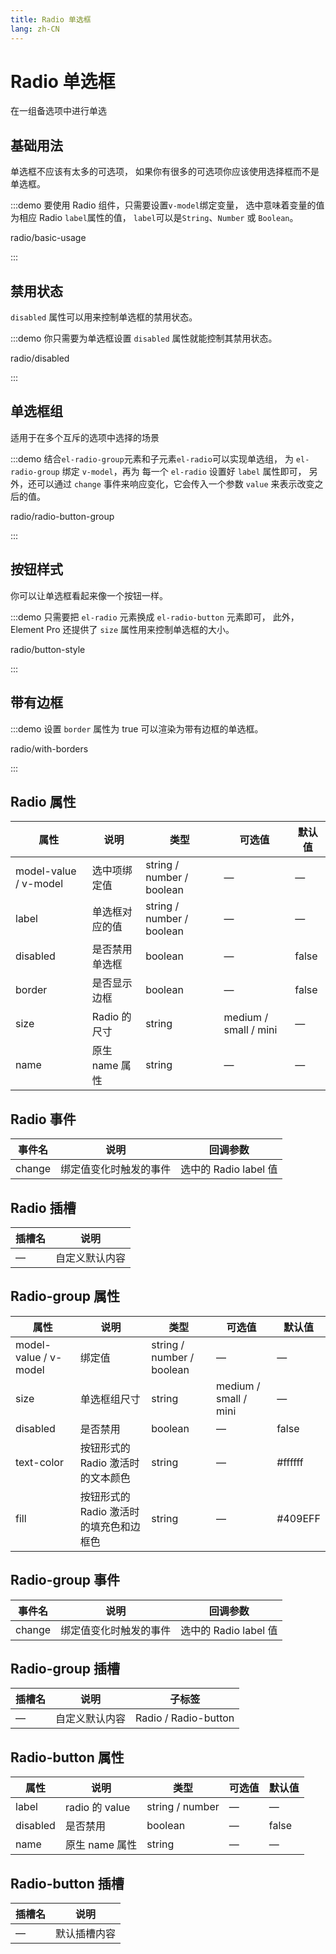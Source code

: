 ```yaml
---
title: Radio 单选框
lang: zh-CN
---
```


# Radio 单选框

在一组备选项中进行单选

## 基础用法

单选框不应该有太多的可选项， 如果你有很多的可选项你应该使用选择框而不是单选框。

:::demo 要使用 Radio 组件，只需要设置`v-model`绑定变量， 选中意味着变量的值为相应 Radio `label`属性的值， `label`可以是`String`、`Number` 或 `Boolean`。

radio/basic-usage

:::

## 禁用状态

`disabled` 属性可以用来控制单选框的禁用状态。

:::demo 你只需要为单选框设置 `disabled` 属性就能控制其禁用状态。

radio/disabled

:::

## 单选框组

适用于在多个互斥的选项中选择的场景

:::demo 结合`el-radio-group`元素和子元素`el-radio`可以实现单选组， 为 `el-radio-group` 绑定 `v-model`，再为 每一个 `el-radio` 设置好 `label` 属性即可， 另外，还可以通过 `change` 事件来响应变化，它会传入一个参数 `value` 来表示改变之后的值。

radio/radio-button-group

:::

## 按钮样式

你可以让单选框看起来像一个按钮一样。

:::demo 只需要把 `el-radio` 元素换成 `el-radio-button` 元素即可， 此外，Element Pro 还提供了 `size` 属性用来控制单选框的大小。

radio/button-style

:::

## 带有边框

:::demo 设置 `border` 属性为 true 可以渲染为带有边框的单选框。

radio/with-borders

:::

## Radio 属性

| 属性                  | 说明           | 类型                      | 可选值                | 默认值 |
| --------------------- | -------------- | ------------------------- | --------------------- | ------ |
| model-value / v-model | 选中项绑定值   | string / number / boolean | —                     | —      |
| label                 | 单选框对应的值 | string / number / boolean | —                     | —      |
| disabled              | 是否禁用单选框 | boolean                   | —                     | false  |
| border                | 是否显示边框   | boolean                   | —                     | false  |
| size                  | Radio 的尺寸   | string                    | medium / small / mini | —      |
| name                  | 原生 name 属性 | string                    | —                     | —      |

## Radio 事件

| 事件名 | 说明                   | 回调参数              |
| ------ | ---------------------- | --------------------- |
| change | 绑定值变化时触发的事件 | 选中的 Radio label 值 |

## Radio 插槽

| 插槽名 | 说明           |
| ------ | -------------- |
| —      | 自定义默认内容 |

## Radio-group 属性

| 属性                  | 说明                                    | 类型                      | 可选值                | 默认值  |
| --------------------- | --------------------------------------- | ------------------------- | --------------------- | ------- |
| model-value / v-model | 绑定值                                  | string / number / boolean | —                     | —       |
| size                  | 单选框组尺寸                            | string                    | medium / small / mini | —       |
| disabled              | 是否禁用                                | boolean                   | —                     | false   |
| text-color            | 按钮形式的 Radio 激活时的文本颜色       | string                    | —                     | #ffffff |
| fill                  | 按钮形式的 Radio 激活时的填充色和边框色 | string                    | —                     | #409EFF |

## Radio-group 事件

| 事件名 | 说明                   | 回调参数              |
| ------ | ---------------------- | --------------------- |
| change | 绑定值变化时触发的事件 | 选中的 Radio label 值 |

## Radio-group 插槽

| 插槽名 | 说明           | 子标签               |
| ------ | -------------- | -------------------- |
| —      | 自定义默认内容 | Radio / Radio-button |

## Radio-button 属性

| 属性     | 说明           | 类型            | 可选值 | 默认值 |
| -------- | -------------- | --------------- | ------ | ------ |
| label    | radio 的 value | string / number | —      | —      |
| disabled | 是否禁用       | boolean         | —      | false  |
| name     | 原生 name 属性 | string          | —      | —      |

## Radio-button 插槽

| 插槽名 | 说明         |
| ------ | ------------ |
| —      | 默认插槽内容 |
